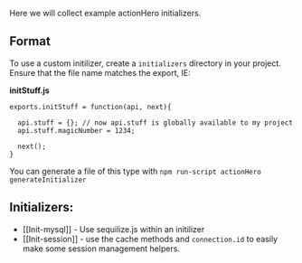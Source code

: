 Here we will collect example actionHero initializers.

## Format

To use a custom initilizer, create a `initializers` directory in your project.  Ensure that the file name matches the export, IE:

**initStuff.js**

	exports.initStuff = function(api, next){
	  
	  api.stuff = {}; // now api.stuff is globally available to my project
	  api.stuff.magicNumber = 1234;
	
	  next();
	}

You can generate a file of this type with `npm run-script actionHero generateInitializer`

## Initializers: 
- [[Init-mysql]] - Use sequilize.js within an initilizer
- [[Init-session]] - use the cache methods and `connection.id` to easily make some session management helpers.